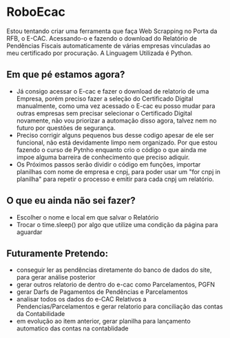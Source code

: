 # RoboEcac
Estou tentando criar uma ferramenta que faça Web Scrapping no Porta da RFB, o E-CAC. Acessando-o e fazendo o download do Relatório de Pendências Fiscais automaticamente de várias empresas vinculadas ao meu certificado por procuração. A Linguagem Utilizada é Python.

## Em que pé estamos agora?
  - Já consigo acessar o E-cac e fazer o download de relatorio de uma Empresa, porém preciso fazer a seleção do Certificado Digital manualmente, como uma vez acessado o E-cac eu posso mudar para outras empresas sem precisar selecionar o Certificado Digital novamente, não vou priorizar a automação disso agora, talvez nem no futuro por questões de segurança.
  - Preciso corrigir alguns pequenos bus desse codigo apesar de ele ser funcional, não está devidamente limpo nem organizado. Por que estou fazendo o curso de Pytnho enquanto crio o código o que ainda me impoe alguma barreira de conhecimento que preciso adiquir.
  - Os Próximos passos serão dividir o código em funções, importar planilhas com nome de empresa e cnpj, para poder usar um "for cnpj in planilha" para repetir o processo e emitir para cada cnpj um relatório.

## O que eu ainda não sei fazer?
  - Escolher o nome e local em que salvar o Relatório
  - Trocar o time.sleep() por algo que utilize uma condição da página para aguardar

## Futuramente Pretendo:
  - conseguir ler as pendências diretamente do banco de dados do site, para gerar análise posterior
  - gerar outros relatorio de dentro do e-cac como Parcelamentos, PGFN
  - gerar Darfs de Pagamentos de Pendências e Parcelamentos
  - analisar todos os dados do e-CAC Relativos a Pendencias/Parcelamentos e gerar relatorio para conciliação das contas da Contabilidade
  - em evolução ao item anterior, gerar planilha para lançamento automatico das contas na contablidade
